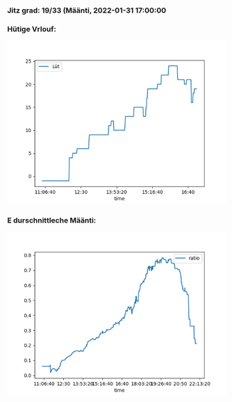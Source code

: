 ### Jitz grad: 19/33 (Määnti, 2022-01-31 17:00:00

### Hütige Vrlouf:
![Graph](Today.png)

### E durschnittleche Määnti:
![Graph](Määnti.png)